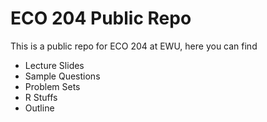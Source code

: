 # ECO 204 Public Repo
This is a public repo for ECO 204 at EWU, here you can find

- Lecture Slides
- Sample Questions
- Problem Sets
- R Stuffs
- Outline

